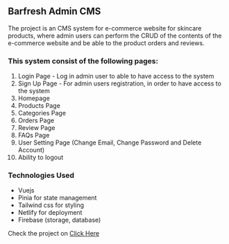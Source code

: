 ## Barfresh Admin CMS

The project is an CMS system for e-commerce website for skincare products, where admin users can perform the CRUD of the contents of the e-commerce website
and be able to the product orders and reviews.

### This system consist of the following pages:

1. Login Page - Log in admin user to able to have access to the system
2. Sign Up Page - For admin users registration, in order to have access to the system
3. Homepage 
4. Products Page
5. Categories Page
6. Orders Page
7. Review Page
8. FAQs Page
9. User Setting Page (Change Email, Change Password and Delete Account)
10. Ability to logout

### Technologies Used

+ Vuejs
+ Pinia for state management
+ Tailwind css for styling
+ Netlify for deployment
+ Firebase (storage, database)

Check the project on [Click Here](https://barfresh.vercel.app)
